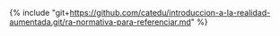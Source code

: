 {% include "git+https://github.com/catedu/introduccion-a-la-realidad-aumentada.git/ra-normativa-para-referenciar.md" %}
